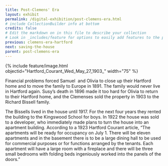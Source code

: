 ```yaml
---
title: Post-Clemens' Era
layout: exhibit
permalink: /digital-exhibition/post-clemens-era.html
# include CollectionBuilder info at bottom
credits: false
# Edit the markdown on in this file to describe your collection
# Look in _includes/feature for options to easily add features to the page
previous: clemens-era-hartford
next: saving-the-house
parent: post-clemens-era
---
```


{% include feature/image.html objectid="Hartford_Courant_Wed_May_27_1903_" width="75" %}

Financial problems forced Samuel  and Olivia to close up their Hartford home and to move the family to Europe in 1891. The family would never live in Hartford again. Susy’s death in 1896 made it too hard for Olivia to return to their Hartford home, and the Clemenses sold the property in 1903 to the Richard Bissell family. 

The Bissells lived in the house until 1917. For the next four years they rented the building to the Kingswood School for boys. In 1922 the house was sold to a developer, who immediately made plans to turn the house into an apartment building. According to a 1923 Hartford Courant article, “The apartments will be ready for occupancy on July 1. There will be eleven apartments and in the basement there is to be a large dining hall to be used for commercial purposes or for functions arranged by the tenants. Each apartment will have a large room with a fireplace and there will be three small bedrooms with folding beds ingeniously worked into the panels of the doors.”